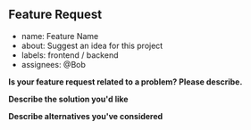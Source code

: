 ## Feature Request

- name: Feature Name
- about: Suggest an idea for this project
- labels: frontend / backend
- assignees: @Bob

<!--
Please fill in as much of the template below as you're able.
-->

**Is your feature request related to a problem? Please describe.**

<!-- Please describe the problem you are trying to solve. -->

**Describe the solution you'd like**

<!-- Please describe the desired behavior. -->

**Describe alternatives you've considered**

<!-- Please describe alternative solutions or features you have considered. -->
